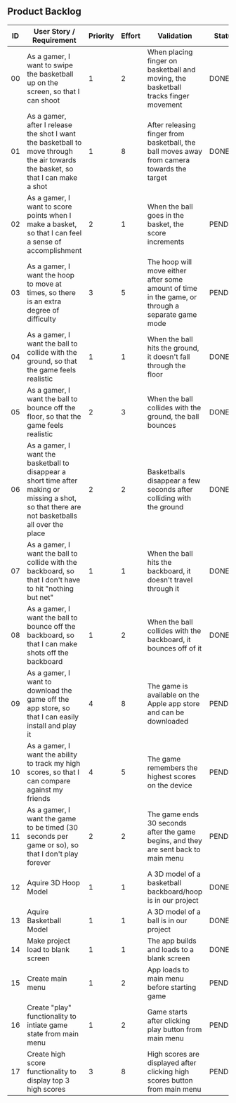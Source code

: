## Product Backlog

| ID  | User Story / Requirement                                                                                                                         | Priority | Effort | Validation                                                                                       | Status  |
| --- | ------------------------------------------------------------------------------------------------------------------------------------------------ | -------- | ------ | ------------------------------------------------------------------------------------------------ | ------- |
| 00  | As a gamer, I want to swipe the basketball up on the screen, so that I can shoot                                                                 | 1        | 2      | When placing finger on basketball and moving, the basketball tracks finger movement              | DONE    |
| 01  | As a gamer, after I release the shot I want the basketball to move through the air towards the basket, so that I can make a shot                 | 1        | 8      | After releasing finger from basketball, the ball moves away from camera towards the target       | DONE    |
| 02  | As a gamer, I want to score points when I make a basket, so that I can feel a sense of accomplishment                                            | 2        | 1      | When the ball goes in the basket, the score increments                                           | PENDING |
| 03  | As a gamer, I want the hoop to move at times, so there is an extra degree of difficulty                                                          | 3        | 5      | The hoop will move either after some amount of time in the game, or through a separate game mode | PENDING |
| 04  | As a gamer, I want the ball to collide with the ground, so that the game feels realistic                                                         | 1        | 1      | When the ball hits the ground, it doesn't fall through the floor                                 | DONE    |
| 05  | As a gamer, I want the ball to bounce off the floor, so that the game feels realistic                                                            | 2        | 3      | When the ball collides with the ground, the ball bounces                                         | DONE    |
| 06  | As a gamer, I want the basketball to disappear a short time after making or missing a shot, so that there are not basketballs all over the place | 2        | 2      | Basketballs disappear a few seconds after colliding with the ground                              | DONE    |
| 07  | As a gamer, I want the ball to collide with the backboard, so that I don't have to hit "nothing but net"                                         | 1        | 1      | When the ball hits the backboard, it doesn't travel through it                                   | DONE    |
| 08  | As a gamer, I want the ball to bounce off the backboard, so that I can make shots off the backboard                                              | 1        | 2      | When the ball collides with the backboard, it bounces off of it                                  | DONE    |
| 09  | As a gamer, I want to download the game off the app store, so that I can easily install and play it                                              | 4        | 8      | The game is available on the Apple app store and can be downloaded                               | PENDING |
| 10  | As a gamer, I want the ability to track my high scores, so that I can compare against my friends                                                 | 4        | 5      | The game remembers the highest scores on the device                                              | PENDING |
| 11  | As a gamer, I want the game to be timed (30 seconds per game or so), so that I don't play forever                                                | 2        | 2      | The game ends 30 seconds after the game begins, and they are sent back to main menu              | PENDING |
| 12  | Aquire 3D Hoop Model                                                                                                                             | 1        | 1      | A 3D model of a basketball backboard/hoop is in our project                                      | DONE    |
| 13  | Aquire Basketball Model                                                                                                                          | 1        | 1      | A 3D model of a ball is in our project                                                           | DONE    |
| 14  | Make project load to blank screen                                                                                                                | 1        | 1      | The app builds and loads to a blank screen                                                       | DONE    |
| 15  | Create main menu                                                                                                                                 | 1        | 2      | App loads to main menu before starting game                                                      | PENDING |
| 16  | Create "play" functionality to intiate game state from main menu                                                                                 | 1        | 2      | Game starts after clicking play button from main menu                                            | PENDING |
| 17  | Create high score functionality to display top 3 high scores                                                                                     | 3        | 8      | High scores are displayed after clicking high scores button from main menu                       | PENDING |
